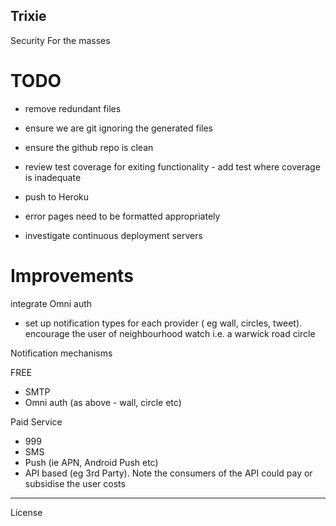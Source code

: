 Trixie
------

Security For the masses

TODO
====

* remove redundant files
* ensure we are git ignoring the generated files
* ensure the github repo is clean
* review test coverage for exiting functionality - add test where coverage is inadequate
* push to Heroku

* error pages need to be formatted appropriately

* investigate continuous deployment servers

Improvements
============

integrate Omni auth 
* set up notification types for each provider ( eg wall, circles, tweet).
  encourage the user of neighbourhood watch i.e. a warwick road circle

Notification mechanisms

FREE
* SMTP
* Omni auth (as above - wall, circle etc)

Paid Service
* 999
* SMS
* Push (ie APN, Android Push etc)
* API based (eg 3rd Party). Note the consumers of the API could pay or subsidise the user costs
________________________

License